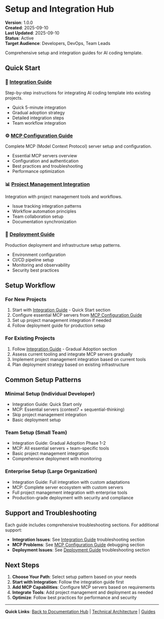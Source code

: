 # Setup and Integration Hub

**Version**: 1.0.0  
**Created**: 2025-09-10  
**Last Updated**: 2025-09-10  
**Status**: Active  
**Target Audience**: Developers, DevOps, Team Leads

Comprehensive setup and integration guides for AI coding template.

## Quick Start

### 🚀 [Integration Guide](./integration-guide.md)
Step-by-step instructions for integrating AI coding template into existing projects.
- Quick 5-minute integration
- Gradual adoption strategy 
- Detailed integration steps
- Team workflow integration

### ⚙️ [MCP Configuration Guide](./mcp-configuration-guide.md)
Complete MCP (Model Context Protocol) server setup and configuration.
- Essential MCP servers overview
- Configuration and authentication
- Best practices and troubleshooting
- Performance optimization

### 📊 [Project Management Integration](./project-management-integration.md)
Integration with project management tools and workflows.
- Issue tracking integration patterns
- Workflow automation principles
- Team collaboration setup
- Documentation synchronization

### 🚀 [Deployment Guide](./deployment-guide.md)
Production deployment and infrastructure setup patterns.
- Environment configuration
- CI/CD pipeline setup
- Monitoring and observability
- Security best practices

## Setup Workflow

### For New Projects
1. Start with [Integration Guide](./integration-guide.md) - Quick Start section
2. Configure essential MCP servers from [MCP Configuration Guide](./mcp-configuration-guide.md)
3. Set up project management integration if needed
4. Follow deployment guide for production setup

### For Existing Projects
1. Follow [Integration Guide](./integration-guide.md) - Gradual Adoption section
2. Assess current tooling and integrate MCP servers gradually
3. Implement project management integration based on current tools
4. Plan deployment strategy based on existing infrastructure

## Common Setup Patterns

### Minimal Setup (Individual Developer)
- Integration Guide: Quick Start only
- MCP: Essential servers (context7 + sequential-thinking)
- Skip project management integration
- Basic deployment setup

### Team Setup (Small Team)
- Integration Guide: Gradual Adoption Phase 1-2
- MCP: All essential servers + team-specific tools
- Basic project management integration
- Comprehensive deployment with monitoring

### Enterprise Setup (Large Organization)
- Integration Guide: Full integration with custom adaptations
- MCP: Complete server ecosystem with custom servers
- Full project management integration with enterprise tools
- Production-grade deployment with security and compliance

## Support and Troubleshooting

Each guide includes comprehensive troubleshooting sections. For additional support:

- **Integration Issues**: See [Integration Guide](./integration-guide.md) troubleshooting section
- **MCP Problems**: See [MCP Configuration Guide](./mcp-configuration-guide.md) debugging section
- **Deployment Issues**: See [Deployment Guide](./deployment-guide.md) troubleshooting section

## Next Steps

1. **Choose Your Path**: Select setup pattern based on your needs
2. **Start with Integration**: Follow the integration guide first
3. **Add MCP Capabilities**: Configure MCP servers based on requirements
4. **Integrate Tools**: Add project management and deployment as needed
5. **Optimize**: Follow best practices for performance and security

---

**Quick Links**: [Back to Documentation Hub](../README.md) | [Technical Architecture](../technical.md) | [Guides](../guides/)
